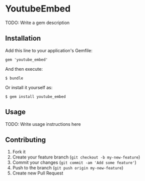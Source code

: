 # YoutubeEmbed

TODO: Write a gem description

## Installation

Add this line to your application's Gemfile:

    gem 'youtube_embed'

And then execute:

    $ bundle

Or install it yourself as:

    $ gem install youtube_embed

## Usage

TODO: Write usage instructions here

## Contributing

1. Fork it
2. Create your feature branch (`git checkout -b my-new-feature`)
3. Commit your changes (`git commit -am 'Add some feature'`)
4. Push to the branch (`git push origin my-new-feature`)
5. Create new Pull Request

